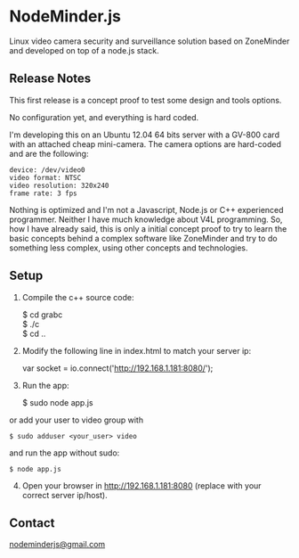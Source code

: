 NodeMinder.js
=============

Linux video camera security and surveillance solution based on ZoneMinder and developed on top of a node.js stack.

Release Notes
-------------

This first release is a concept proof to test some design and tools options.

No configuration yet, and everything is hard coded.

I'm developing this on an Ubuntu 12.04 64 bits server with a GV-800 card with an attached cheap mini-camera. The camera options are hard-coded and are the following:

    device: /dev/video0
    video format: NTSC
    video resolution: 320x240
    frame rate: 3 fps

Nothing is optimized and I'm not a Javascript, Node.js or C++ experienced programmer. Neither I have much knowledge about V4L programming. So, how I have already said, this is only a initial concept proof to try to learn the basic concepts behind a complex software like ZoneMinder and try to do something less complex, using other concepts and technologies.

Setup
-----

1) Compile the c++ source code:

    $ cd grabc  
    $ ./c  
    $ cd ..

2) Modify the following line in index.html to match your server ip: 

    var socket = io.connect('http://192.168.1.181:8080/');

3) Run the app:

    $ sudo node app.js

  or add your user to video group with

    $ sudo adduser <your_user> video

  and run the app without sudo:

    $ node app.js

4) Open your browser in http://192.168.1.181:8080 (replace with your correct server ip/host).

Contact
-------

nodeminderjs@gmail.com
